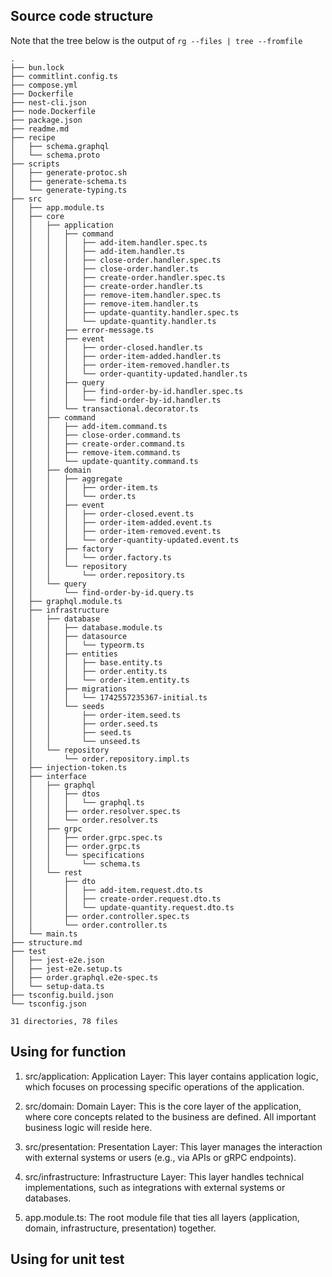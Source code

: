 ## Source code structure

Note that the tree below is the output of `rg --files | tree --fromfile`

```
.
├── bun.lock
├── commitlint.config.ts
├── compose.yml
├── Dockerfile
├── nest-cli.json
├── node.Dockerfile
├── package.json
├── readme.md
├── recipe
│   ├── schema.graphql
│   └── schema.proto
├── scripts
│   ├── generate-protoc.sh
│   ├── generate-schema.ts
│   └── generate-typing.ts
├── src
│   ├── app.module.ts
│   ├── core
│   │   ├── application
│   │   │   ├── command
│   │   │   │   ├── add-item.handler.spec.ts
│   │   │   │   ├── add-item.handler.ts
│   │   │   │   ├── close-order.handler.spec.ts
│   │   │   │   ├── close-order.handler.ts
│   │   │   │   ├── create-order.handler.spec.ts
│   │   │   │   ├── create-order.handler.ts
│   │   │   │   ├── remove-item.handler.spec.ts
│   │   │   │   ├── remove-item.handler.ts
│   │   │   │   ├── update-quantity.handler.spec.ts
│   │   │   │   └── update-quantity.handler.ts
│   │   │   ├── error-message.ts
│   │   │   ├── event
│   │   │   │   ├── order-closed.handler.ts
│   │   │   │   ├── order-item-added.handler.ts
│   │   │   │   ├── order-item-removed.handler.ts
│   │   │   │   └── order-quantity-updated.handler.ts
│   │   │   ├── query
│   │   │   │   ├── find-order-by-id.handler.spec.ts
│   │   │   │   └── find-order-by-id.handler.ts
│   │   │   └── transactional.decorator.ts
│   │   ├── command
│   │   │   ├── add-item.command.ts
│   │   │   ├── close-order.command.ts
│   │   │   ├── create-order.command.ts
│   │   │   ├── remove-item.command.ts
│   │   │   └── update-quantity.command.ts
│   │   ├── domain
│   │   │   ├── aggregate
│   │   │   │   ├── order-item.ts
│   │   │   │   └── order.ts
│   │   │   ├── event
│   │   │   │   ├── order-closed.event.ts
│   │   │   │   ├── order-item-added.event.ts
│   │   │   │   ├── order-item-removed.event.ts
│   │   │   │   └── order-quantity-updated.event.ts
│   │   │   ├── factory
│   │   │   │   └── order.factory.ts
│   │   │   └── repository
│   │   │       └── order.repository.ts
│   │   └── query
│   │       └── find-order-by-id.query.ts
│   ├── graphql.module.ts
│   ├── infrastructure
│   │   ├── database
│   │   │   ├── database.module.ts
│   │   │   ├── datasource
│   │   │   │   └── typeorm.ts
│   │   │   ├── entities
│   │   │   │   ├── base.entity.ts
│   │   │   │   ├── order.entity.ts
│   │   │   │   └── order-item.entity.ts
│   │   │   ├── migrations
│   │   │   │   └── 1742557235367-initial.ts
│   │   │   └── seeds
│   │   │       ├── order-item.seed.ts
│   │   │       ├── order.seed.ts
│   │   │       ├── seed.ts
│   │   │       └── unseed.ts
│   │   └── repository
│   │       └── order.repository.impl.ts
│   ├── injection-token.ts
│   ├── interface
│   │   ├── graphql
│   │   │   ├── dtos
│   │   │   │   └── graphql.ts
│   │   │   ├── order.resolver.spec.ts
│   │   │   └── order.resolver.ts
│   │   ├── grpc
│   │   │   ├── order.grpc.spec.ts
│   │   │   ├── order.grpc.ts
│   │   │   └── specifications
│   │   │       └── schema.ts
│   │   └── rest
│   │       ├── dto
│   │       │   ├── add-item.request.dto.ts
│   │       │   ├── create-order.request.dto.ts
│   │       │   └── update-quantity.request.dto.ts
│   │       ├── order.controller.spec.ts
│   │       └── order.controller.ts
│   └── main.ts
├── structure.md
├── test
│   ├── jest-e2e.json
│   ├── jest-e2e.setup.ts
│   ├── order.graphql.e2e-spec.ts
│   └── setup-data.ts
├── tsconfig.build.json
└── tsconfig.json

31 directories, 78 files
```

## Using for function

1. src/application: Application Layer: This layer contains application logic, which focuses on processing specific operations of the application.

2. src/domain: Domain Layer: This is the core layer of the application, where core concepts related to the business are defined. All important business logic will reside here.

3. src/presentation: Presentation Layer: This layer manages the interaction with external systems or users (e.g., via APIs or gRPC endpoints).

4. src/infrastructure: Infrastructure Layer: This layer handles technical implementations, such as integrations with external systems or databases.

5. app.module.ts: The root module file that ties all layers (application, domain, infrastructure, presentation) together.

## Using for unit test
